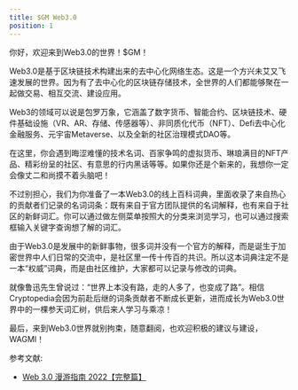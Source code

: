 ```yaml
---
title: $GM Web3.0
position: 1
---
```


你好，欢迎来到Web3.0的世界！$GM！

Web3.0是基于区块链技术构建出来的去中心化网络生态。这是一个方兴未艾又飞速发展的世界。因为有了去中心化的区块链存储技术，全世界的人们都能够聚在一起做交易、相互交流、建设应用。

Web3的领域可以说是包罗万象，它涵盖了数字货币、智能合约、区块链技术、硬件基础设施（VR、AR、存储、传感器等）、非同质化代币（NFT）、Defi去中心化金融服务、元宇宙Metaverse、以及全新的社区治理模式DAO等。

在这里，你会遇到晦涩难懂的技术名词、百家争鸣的虚拟货币、琳琅满目的NFT产品、精彩纷呈的社区、有意思的行内黑话等等。如果你还是个新来的，我想你一定会像丈二和尚摸不着头脑吧！

不过别担心，我们为你准备了一本Web3.0的线上百科词典，里面收录了来自热心的贡献者们记录的名词词条：既有来自于官方团队提供的名词解释，也有来自于社区的新鲜词汇。你可以通过做左侧菜单按照大的分类来浏览学习，也可以通过搜索框输入关键字查询想了解的词汇。

由于Web3.0是发展中的新鲜事物，很多词并没有一个官方的解释，而是诞生于加密世界中人们日常的交流中，是社区里一传十传百的共识。所以这本词典注定不是一本“权威”词典，而是由社区维护，大家都可以记录与修改的词典。

就像鲁迅先生曾说过：“世界上本没有路，走的人多了，也变成了路”。相信Cryptopedia会因为前赴后继的词条贡献者不断成长更新，进而成长为Web3.0世界中的一棵参天词汇树，供后来人学习与乘凉！

最后，来到Web3.0世界就别拘束，随意翻阅，也欢迎积极的建议与建设，WAGMI！

参考文献:

- [Web 3.0 漫游指南 2022【完整篇】](https://mirror.xyz/tannhauser2049.eth/vPrV-lqGjFpT2VWT4kDvtjhZayxm6n8ym7ra4wiegSc)